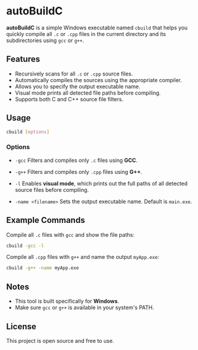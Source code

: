 # autoBuildC

**autoBuildC** is a simple Windows executable named `cbuild` that helps you quickly compile all `.c` or `.cpp` files in the current directory and its subdirectories using `gcc` or `g++`.

## Features

- Recursively scans for all `.c` or `.cpp` source files.
- Automatically compiles the sources using the appropriate compiler.
- Allows you to specify the output executable name.
- Visual mode prints all detected file paths before compiling.
- Supports both C and C++ source file filters.

## Usage

```bash
cbuild [options]
````

### Options

* `-gcc`
  Filters and compiles only `.c` files using **GCC**.

* `-g++`
  Filters and compiles only `.cpp` files using **G++**.

* `-l`
  Enables **visual mode**, which prints out the full paths of all detected source files before compiling.

* `-name <filename>`
  Sets the output executable name. Default is `main.exe`.

## Example Commands

Compile all `.c` files with `gcc` and show the file paths:

```bash
cbuild -gcc -l
```

Compile all `.cpp` files with `g++` and name the output `myApp.exe`:

```bash
cbuild -g++ -name myApp.exe
```

## Notes

* This tool is built specifically for **Windows**.
* Make sure `gcc` or `g++` is available in your system's PATH.

## License

This project is open source and free to use.
